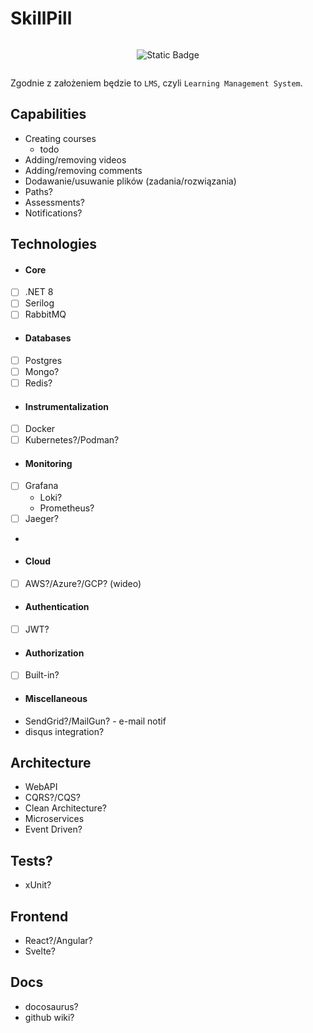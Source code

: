 # SkillPill

<div style="display: flex; flex-wrap: wrap; justify-content: center; align-items: center; text-align: center;">

  ![Static Badge](https://img.shields.io/badge/under-construction-yellow)
  
</div>

Zgodnie z założeniem będzie to `LMS`, czyli `Learning Management System`.


## Capabilities 
- Creating courses
  - todo
- Adding/removing videos
- Adding/removing comments
- Dodawanie/usuwanie plików (zadania/rozwiązania)
- Paths?
- Assessments?
- Notifications?

## Technologies
* #### Core
- [ ] .NET 8
- [ ] Serilog
- [ ] RabbitMQ

* #### Databases
- [ ] Postgres
- [ ] Mongo?
- [ ] Redis?

* #### Instrumentalization
- [ ] Docker
- [ ] Kubernetes?/Podman?

* #### Monitoring
- [ ] Grafana
  - Loki?
  - Prometheus?
- [ ] Jaeger?
- 

* #### Cloud
- [ ] AWS?/Azure?/GCP? (wideo)

* #### Authentication
- [ ] JWT?

* #### Authorization
- [ ] Built-in?

* #### Miscellaneous
- SendGrid?/MailGun? - e-mail notif
- disqus integration?

## Architecture
- WebAPI
- CQRS?/CQS?
- Clean Architecture?
- Microservices
- Event Driven?

## Tests?
- xUnit?

## Frontend
- React?/Angular?
- Svelte?

## Docs
- docosaurus?
- github wiki?
